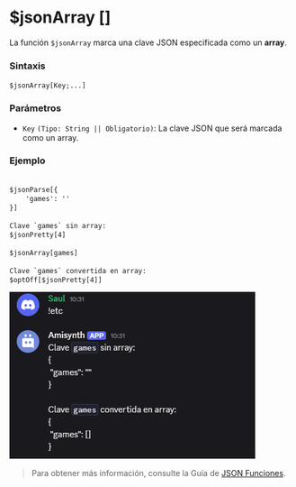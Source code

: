 
# $jsonArray []
La función `$jsonArray` marca una clave JSON especificada como un **array**.  

### **Sintaxis**  
```plaintext
$jsonArray[Key;...]
```

### **Parámetros**  
- `Key` `(Tipo: String || Obligatorio)`: La clave JSON que será marcada como un array.  

### **Ejemplo**  
```plaintext

$jsonParse[{
    'games': ''
}]

Clave `games` sin array:  
$jsonPretty[4]  

$jsonArray[games]  

Clave `games` convertida en array:  
$optOff[$jsonPretty[4]]  
```

![alt text](image-39.png)



> Para obtener más información, consulte la Guía de [JSON Funciones](/General/json-funciones.md).
